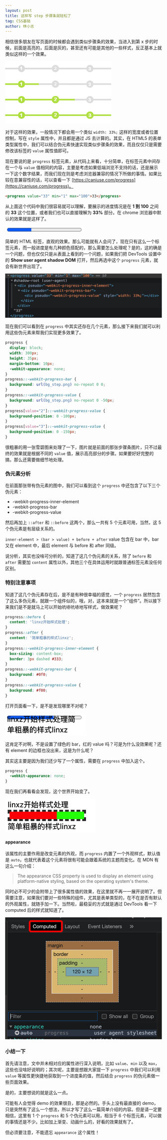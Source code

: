 ```yaml
---
layout: post
title: 这样写 step 步骤条就轻松了
tag: CSS基础
author: 林小志
---
```


相信很多朋友在写页面的时候都会遇到类似步骤条的效果，当进入到第 x 步的时候，前面是高亮的，后面是灰的，甚至还有可能是其他的一些样式，反正基本上就类似这样的一个效果。

![步骤条的粗略效果](img/2021-04/bg_step.png)

对于这样的效果，一般情况下都会用一个类似 `width: 33%;` 这样的宽度或者位置控制，写在 `style` 属性中，并且都是通过 JS 去计算的。其实，在 HTML5 的表单类型属性中，我们可以结合伪元素快速实现类似步骤条的效果，而且仅仅只是需要修改该标签的 `value` 属性值即可。

现在要说的是 `progress` 标签元素，从代码上来看，十分简单，在标签元素中间存在一个与 `value` 值相同的内容，主要是考虑如果低端浏览不支持的话，还是展示一下这个数字结果，而我们现在则是考虑浏览器兼容的情况下所做的事情。如果比较在意兼容性的话，可以查看一下 [https://caniuse.com/progress](https://caniuse.com/progress)。

```html
<progress value="33" min="1" max="100">33</progress>
```
从上面这个代码中我们很容易就可以理解，要展示的进度情况是在 **1 到 100** 之间的 **33** 这个位置，或者我们也可以直接理解为 **33%** 部分。在 chrome 浏览器中默认的效果就是这样了。

![progress默认效果](img/2021-04/progress_01.png)

简单的 HTML 标签，直观的效果。那么可能就有人会问了，现在只有这么一个标签元素，而一般进度是有几种颜色搭配的，那么需要怎么处理呢？是的，这的确是一个问题，但也仅仅只是从表面上看到的一个问题，如果我们把 DevTools 设置中的 **Show user agent shadow DOM** 打开，然后再选中这个 `progress` 元素，就会有新世界出现了。

![开启 shadow DOM](img/2021-04/progress_02.png)

现在我们可以看到在 `progress` 中其实还存在几个元素，那么接下来我们就可以利用这些伪元素来帮我们实现更多效果了。

```css
progress {
  display: block;
  width: 300px;
  height: 35px;
  margin-bottom: 10px;
  -webkit-appearance: none;
}
progress::-webkit-progress-bar {
  background: url(bg_step.png) no-repeat 0 0;
}
progress::-webkit-progress-value {
  background: url(bg_step.png) no-repeat 0 -50px;
}
progress[value="2"]::-webkit-progress-value {
  background-position: 0 -100px;
}
progress[value="3"]::-webkit-progress-value {
  background-position: 0 -150px;
}
```

很粗暴的用一张雪碧图来处理了一下，图片就是前面的那张步骤条图片，只不过最终的效果就是根据不同的 `value` 值，展示高亮部分的步骤。如果要好好完整的搞，那么还需要做细节地处理。

### 伪元素分析

在前面那张带有伪元素的图中，我们可以看到这个 `progress` 中还包含了以下三个伪元素：
* -webkit-progress-inner-element
* -webkit-progress-bar
* -webkit-progress-value

然后再加上 `::after` 和 `::before` 这两个，那么一共有 5 个元素可用，当然，这 5 个伪元素是有层级关系的。

`inner-element > (bar > value) + before + after` value 包含在 bar 中，bar 又在 element 中，最后 element 与 before 和 after 同级。

说分析，其实也没啥可分析的，知道了这几个伪元素的关系，除了 `before` 和 `after` 需要加 `content` 属性以外，其他三个在具体运用时就跟普通标签元素没任何区别。

### 特别注意事项
知道了这几个伪元素存在后，是不是有种很幸福的感觉，一个 `progress` 居然包含了这么多伪元素，就跟一个组件似的，哦，对，这本来就是一个“组件”。所以接下来我们是不是就马上可以开始吭哧吭哧地写样式，做效果呢？

```css
progress::before {
  content: 'linxz开始样式处理';
}
progress::after {
  content: '简单粗暴的样式linxz';
}
progress::-webkit-progress-inner-element {
  box-sizing: content-box;
  border: 3px dashed #333;
}
progress::-webkit-progress-bar {
  background: #0f0;
}
progress::-webkit-progress-value {
  background: #f00;
}
```

打开页面看一下，是不是发现哪里不对呢？

![错误的示例](img/2021-04/progress_03.png)

这肯定不对啊，不是设置了绿色的 bar，红的 value 吗？可是为什么没效果呢？还有 element 的边框也没出来，这是为什么呢？

其实这主要是因为我们还少写了一个属性，需要在 `progress` 中加入这个。

```css
progress {
  -webkit-appearance: none;
}
```

现在我们再看看会发现，这个世界开始变了。

![正确的示例](img/2021-04/progress_04.png)

#### appearance
该属性的主要作用是改变元素的外观，而 `progress` 内置了一个外观样式，默认值是 `auto`，也就代表着这个元素将很有可能会跟着系统的主题而变化。在 MDN 有这么一句介绍：

> The appearance CSS property is used to display an element using platform-native styling, based on the operating system's theme.

同时必不可少的会附带上了很多属性值的效果，在这里就不再一一展开说明了。但需要注意，如果我们要对一些特殊的组件，尤其是表单类型的，在不在是否有默认的外观属性，就随手加一下。当然啦，最稳妥的方式就是通过 DevTools 看一下 computed 后的样式就知道了。

![computed 的样式](img/2021-04/progress_05.png)

### 小结一下

首先请注意，文中并未相对应的属性进行深入说明，比如 `value`、`min` 以及 `max`，这些也没啥好说明的；其次呢，主要是想跟大家提一下 `progress` 中我们可以利用 `value` 等属性更快捷地获取到一个进度条的值，然后结合 `progress` 的伪元素做一些页面效果。

是的，主要想说的就是这么一点。

可能有人会觉得 demo 的效果很丑，那是必然的。手头上没有最直接的 demo，只是突然有了这么一个想法，所以才写了这么一篇简单介绍的内容。但是请一定要相信，这里有 1 个 `progress` 和 5 个伪元素可以用，相当于 6 个标签元素，可以做的事情还是不少。比如加上渐变、动画什么的，好看的效果就有了。

但必须要注意，不能遗忘 `appearance` 这个属性！
